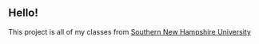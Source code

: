 ## Hello! ## 
This project is all of my classes from [Southern New Hampshire University](https://www.snhu.edu/)
